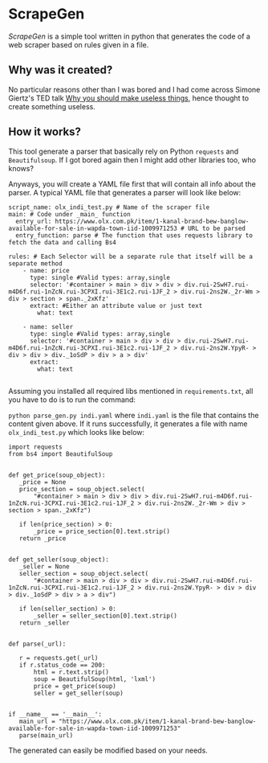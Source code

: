 # ScrapeGen

_ScrapeGen_ is a simple tool written in python that generates the code of a web scraper based on rules given in a file.


## Why was it created?
 
No particular reasons other than I was bored and I had come across Simone Giertz's TED talk [Why you should make useless things](https://www.ted.com/talks/simone_giertz_why_you_should_make_useless_things?language=en), hence thought to create something useless.

## How it works?
This tool generate a parser that basically rely on Python `requests` and `Beautifulsoup`. If I got bored again then I might add other libraries too, who knows?

Anyways, you will create a YAML file first that will contain all info about the parser. A typical YAML file that generates a parser will look like below:

```
script_name: olx_indi_test.py # Name of the scraper file
main: # Code under _main_ function
  entry_url: https://www.olx.com.pk/item/1-kanal-brand-bew-banglow-available-for-sale-in-wapda-town-iid-1009971253 # URL to be parsed
  entry_function: parse # The function that uses requests library to fetch the data and calling Bs4

rules: # Each Selector will be a separate rule that itself will be a separate method
    - name: price
      type: single #Valid types: array,single
      selector: '#container > main > div > div > div.rui-2SwH7.rui-m4D6f.rui-1nZcN.rui-3CPXI.rui-3E1c2.rui-1JF_2 > div.rui-2ns2W._2r-Wm > div > section > span._2xKfz'
      extract: #Either an attribute value or just text
        what: text

    - name: seller
      type: single #Valid types: array,single
      selector: '#container > main > div > div > div.rui-2SwH7.rui-m4D6f.rui-1nZcN.rui-3CPXI.rui-3E1c2.rui-1JF_2 > div.rui-2ns2W.YpyR- > div > div > div._1oSdP > div > a > div'
      extract:
        what: text


```

Assuming you installed all required libs mentioned in `requirements.txt`, all you have to do is to run the command:
 
 `python parse_gen.py indi.yaml` where `indi.yaml` is the file that contains the content given above. If it runs successfully, it generates a file with name `olx_indi_test.py` which looks like below:
 
 ```
 import requests
from bs4 import BeautifulSoup


def get_price(soup_object):
    _price = None
    price_section = soup_object.select(
        "#container > main > div > div > div.rui-2SwH7.rui-m4D6f.rui-1nZcN.rui-3CPXI.rui-3E1c2.rui-1JF_2 > div.rui-2ns2W._2r-Wm > div > section > span._2xKfz")

    if len(price_section) > 0:
        _price = price_section[0].text.strip()
    return _price


def get_seller(soup_object):
    _seller = None
    seller_section = soup_object.select(
        "#container > main > div > div > div.rui-2SwH7.rui-m4D6f.rui-1nZcN.rui-3CPXI.rui-3E1c2.rui-1JF_2 > div.rui-2ns2W.YpyR- > div > div > div._1oSdP > div > a > div")

    if len(seller_section) > 0:
        _seller = seller_section[0].text.strip()
    return _seller


def parse(_url):

    r = requests.get(_url)
    if r.status_code == 200:
        html = r.text.strip()
        soup = BeautifulSoup(html, 'lxml')
        price = get_price(soup)
        seller = get_seller(soup)


if __name__ == '__main__':
    main_url = "https://www.olx.com.pk/item/1-kanal-brand-bew-banglow-available-for-sale-in-wapda-town-iid-1009971253"
    parse(main_url)
 ```
 
 The generated can easily be modified based on your needs.  